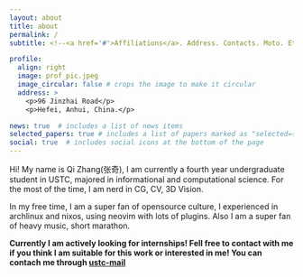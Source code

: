 ```yaml
---
layout: about
title: about
permalink: /
subtitle: <!--<a href='#'>Affiliations</a>. Address. Contacts. Moto. Etc.-->

profile:
  align: right
  image: prof_pic.jpeg
  image_circular: false # crops the image to make it circular
  address: >
    <p>96 Jinzhai Road</p>
    <p>Hefei, Anhui, China.</p>

news: true  # includes a list of news items
selected_papers: true # includes a list of papers marked as "selected={true}"
social: true  # includes social icons at the bottom of the page
---
```

Hi! My name is Qi Zhang(张奇), I am currently a fourth year undergraduate student in USTC, majored in informational and computational science. For the most of the time, I am nerd in CG, CV, 3D Vision.

In my free time, I am a super fan of opensource culture, I experienced in archlinux and nixos, using neovim with lots of plugins. Also I am a super fan of heavy music, 
short marathon.

**Currently I am actively looking for internships! Fell free to contact with me if you think I am suitable for this work or interested in me! You can contach me through [ustc-mail](zq2308224300@mail.ustc.edu.cn)**


<!--Write your biography here. Tell the world about yourself. Link to your favorite [subreddit](http://reddit.com). You can put a picture in, too. The code is already in, just name your picture `prof_pic.jpg` and put it in the `img/` folder.

Put your address / P.O. box / other info right below your picture. You can also disable any these elements by editing `profile` property of the YAML header of your `_pages/about.md`. Edit `_bibliography/papers.bib` and Jekyll will render your [publications page](/al-folio/publications/) automatically.

Link to your social media connections, too. This theme is set up to use [Font Awesome icons](http://fortawesome.github.io/Font-Awesome/) and [Academicons](https://jpswalsh.github.io/academicons/), like the ones below. Add your Facebook, Twitter, LinkedIn, Google Scholar, or just disable all of them.
-->
